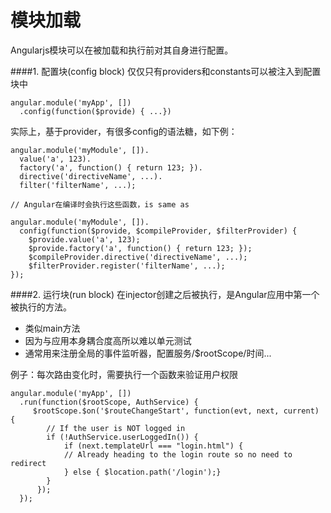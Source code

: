 # 模块加载

Angularjs模块可以在被加载和执行前对其自身进行配置。

####1. 配置块(config block)
仅仅只有providers和constants可以被注入到配置块中

    angular.module('myApp', [])
      .config(function($provide) { ...})
实际上，基于provider，有很多config的语法糖，如下例：

    angular.module('myModule', []).
      value('a', 123).
      factory('a', function() { return 123; }).
      directive('directiveName', ...).
      filter('filterName', ...);

    // Angular在编译时会执行这些函数，is same as
    
    angular.module('myModule', []).
      config(function($provide, $compileProvider, $filterProvider) {
        $provide.value('a', 123);
        $provide.factory('a', function() { return 123; });
        $compileProvider.directive('directiveName', ...);
        $filterProvider.register('filterName', ...);
    });
####2. 运行块(run block)
在injector创建之后被执行，是Angular应用中第一个被执行的方法。

* 类似main方法
* 因为与应用本身耦合度高所以难以单元测试
* 通常用来注册全局的事件监听器，配置服务/$rootScope/时间...

例子：每次路由变化时，需要执行一个函数来验证用户权限

    angular.module('myApp', [])
      .run(function($rootScope, AuthService) { 
         $rootScope.$on('$routeChangeStart', function(evt, next, current) {
            // If the user is NOT logged in
            if (!AuthService.userLoggedIn()) {
                if (next.templateUrl === "login.html") {
                // Already heading to the login route so no need to redirect
                } else { $location.path('/login');}
            }
          });
      });